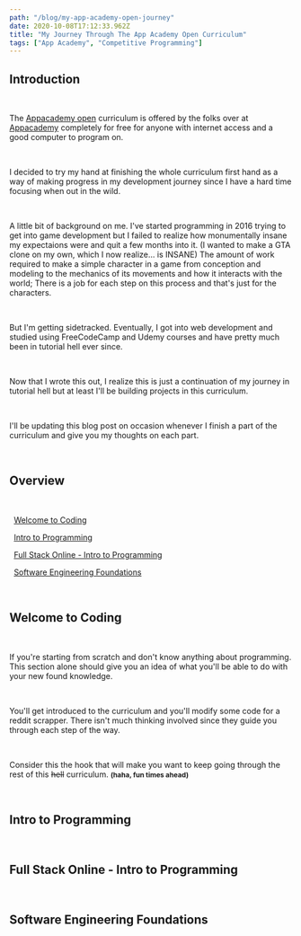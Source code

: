 ```yaml
---
path: "/blog/my-app-academy-open-journey"
date: 2020-10-08T17:12:33.962Z
title: "My Journey Through The App Academy Open Curriculum"
tags: ["App Academy", "Competitive Programming"]
---
```


## Introduction

&nbsp;

The [Appacademy open](https://open.appacademy.io/) curriculum is offered by the folks over at [Appacademy](https://www.appacademy.io/) completely for free for anyone with internet access and a good computer to program on.

&nbsp;

I decided to try my hand at finishing the whole curriculum first hand as a way of making progress in my development journey since I have a hard time focusing when out in the wild.

&nbsp;

A little bit of background on me. I've started programming in 2016 trying to get into game development but I failed to realize how monumentally insane my expectaions were and quit a few months into it. (I wanted to make a GTA clone on my own, which I now realize... is INSANE) The amount of work required to make a simple character in a game from conception and modeling to the mechanics of its movements and how it interacts with the world; There is a job for each step on this process and that's just for the characters.

&nbsp;

But I'm getting sidetracked. Eventually, I got into web development and studied using FreeCodeCamp and Udemy courses and have pretty much been in tutorial hell ever since.

&nbsp;

Now that I wrote this out, I realize this is just a continuation of my journey in tutorial hell but at least I'll be building projects in this curriculum.

&nbsp;

I'll be updating this blog post on occasion whenever I finish a part of the curriculum and give you my thoughts on each part.

&nbsp;

## Overview

&nbsp;

&nbsp; [Welcome to Coding](#welcome-to-coding)

&nbsp; [Intro to Programming](#intro-to-programming)

&nbsp; [Full Stack Online - Intro to Programming](#full-stack-online---intro-to-programming)

&nbsp; [Software Engineering Foundations](#software-engineering-foundations)

&nbsp;

## Welcome to Coding

&nbsp;

If you're starting from scratch and don't know anything about programming. This section alone should give you an idea of what you'll be able to do with your new found knowledge.

&nbsp;

You'll get introduced to the curriculum and you'll modify some code for a reddit scrapper. There isn't much thinking involved since they guide you through each step of the way.

&nbsp;

Consider this the hook that will make you want to keep going through the rest of this ~~hell~~ curriculum. <strong style="font-size: 12px;"> (haha, fun times ahead)</strong>

&nbsp;

## Intro to Programming

&nbsp;

## Full Stack Online - Intro to Programming

&nbsp;

## Software Engineering Foundations

&nbsp;
